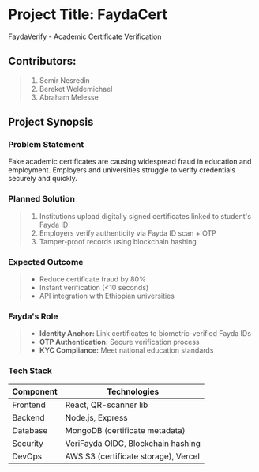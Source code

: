 # Project Title: FaydaCert 
FaydaVerify - Academic Certificate Verification  
## Contributors: 
>1. Semir Nesredin
>2. Bereket Weldemichael
>3. Abraham Melesse

## Project Synopsis  
### Problem Statement  
Fake academic certificates are causing widespread fraud in education and employment. Employers and universities struggle to verify credentials securely and quickly.
 

### Planned Solution  
> 1. Institutions upload digitally signed certificates linked to student's Fayda ID  
> 2. Employers verify authenticity via Fayda ID scan + OTP  
> 3. Tamper-proof records using blockchain hashing  

### Expected Outcome  
> - Reduce certificate fraud by 80%  
> - Instant verification (<10 seconds)  
> - API integration with Ethiopian universities  

### Fayda's Role  
> - **Identity Anchor:** Link certificates to biometric-verified Fayda IDs  
> - **OTP Authentication:** Secure verification process  
> - **KYC Compliance:** Meet national education standards  

### Tech Stack  
| Component | Technologies |  
|-----------|--------------|  
| Frontend  | React, QR-scanner lib |  
| Backend   | Node.js, Express |  
| Database  | MongoDB (certificate metadata) |  
| Security  | VeriFayda OIDC, Blockchain hashing |  
| DevOps    | AWS S3 (certificate storage), Vercel |  
